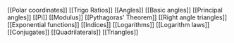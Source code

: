 [[Polar coordinates]]
[[Trigo Ratios]]
[[Angles]]
[[Basic angles]]
[[Principal angles]]
[[Pi]]
[[Modulus]]
[[Pythagoras' Theorem]]
[[Right angle triangles]]
[[Exponential functions]]
[[Indices]]
[[Logarithms]]
[[Logarithm laws]]
[[Conjugates]]
[[Quadrilaterals]]
[[Triangles]]